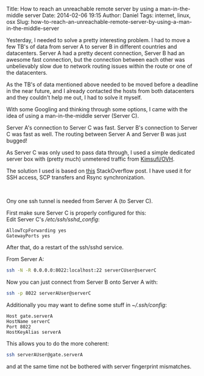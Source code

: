Title: How to reach an unreachable remote server by using a man-in-the-middle server
Date: 2014-02-06 19:15
Author: Daniel
Tags: internet, linux, osx
Slug: how-to-reach-an-unreachable-remote-server-by-using-a-man-in-the-middle-server

Yesterday, I needed to solve a pretty interesting problem. I had to move
a few TB's of data from server A to server B in different countries and
datacenters. Server A had a pretty decent connection, Server B had an
awesome fast connection, but the connection between each other was
unbelievably slow due to network routing issues within the route or one
of the datacenters.

As the TB's of data mentioned above needed to be moved before a deadline
in the near future, and I already contacted the hosts from both
datacenters and they couldn't help me out, I had to solve it myself.

With some Googling and thinking through some options, I came with the
idea of using a man-in-the-middle server (Server C).

Server A's connection to Server C was fast. Server B's connection to
Server C was fast as well. The routing between Server A and Server B was
just bugged!

As Server C was only used to pass data through, I used a simple
dedicated server box with (pretty much) unmetered traffic from
[Kimsufi/OVH](http://www.isgenoeg.nl).

The solution I used is based on [this](http://superuser.com/questions/170758/how-to-ssh-to-an-unreachable-remote-machine-by-tunneling-through-a-server-that-e) StackOverflow post. I have used
it for SSH access, SCP transfers and Rsync synchronization.

  

Ony one ssh tunnel is needed from Server A (to Server C).

First make sure Server C is properly configured for this:  
Edit Server C's _/etc/ssh/sshd_config_:

```
AllowTcpForwarding yes
GatewayPorts yes
```

After that, do a restart of the ssh/sshd service.

From Server A:

```bash
ssh -N -R 0.0.0.0:8022:localhost:22 serverCUser@serverC
```

Now you can just connect from Server B onto Server A with:

```bash
ssh -p 8022 serverAUser@serverC
```

Additionally you may want to define some stuff in _~/.ssh/config_:

```
Host gate.serverA
HostName serverC
Port 8022
HostKeyAlias serverA
```

This allows you to do the more coherent:
```bash
ssh serverAUser@gate.serverA
```
and at the same time not be bothered with server fingerprint
mismatches.

